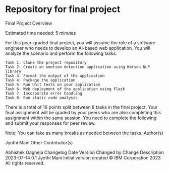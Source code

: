 # Repository for final project
Final Project Overview

Estimated time needed: 5 minutes

For this peer-graded final project, you will assume the role of a software engineer who needs to develop an AI-based web application. You will analyze the scenario and perform the following tasks:

    Task 1: Clone the project repository
    Task 2: Create an emotion detection application using Watson NLP library
    Task 3: Format the output of the application
    Task 4: Package the application
    Task 5: Run Unit tests on your application
    Task 6: Web deployment of the application using Flask
    Task 7: Incorporate error handling
    Task 8: Run static code analysis

There is a total of 16 points split between 8 tasks in the final project. Your final assignment will be graded by your peers who are also completing this assignment within the same session. You need to complete the following and submit your responses for peer review.

Note: You can take as many breaks as needed between the tasks.
Author(s)

Jyothi Mani
Other Contributor(s)

Abhishek Gagneja
Changelog
Date 	Version 	Changed by 	Change Description
2023-07-14 	0.1 	Jyothi Mani 	Initial version created
© IBM Corporation 2023. All rights reserved. 
